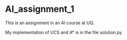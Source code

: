 # AI_assignment_1

This is an assignment in an AI course at UQ. 

My implementation of UCS and A* is in the file solution.py
